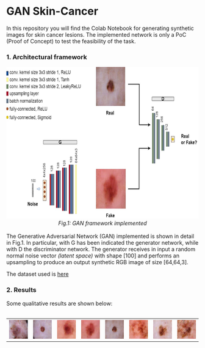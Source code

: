 # GAN Skin-Cancer


In this repository you will find the Colab Notebook for generating synthetic images for skin cancer lesions.
The implemented network is only a PoC (Proof of Concept) to test the feasibility of the task.

<div>
  <h3>1. Architectural framework</h3>

  <div align="center">
    <img src="https://github.com/GiuseppeCannata/GAN-skin-cancer/blob/master/imgs/GAN_architecture.jpg" height="397" weight="735">
    <br>
    <figcaption ><em>Fig.1: GAN framework implemented</em></figcaption>
  </div>
  <br>
  The Generative Adversarial Network (GAN) implemented is shown in detail in Fig.1. In particular, with G has been indicated the generator network, while with D the 
  discriminator network. The generator receives in input a random normal noise vector <i>(latent space)</i> with shape [100] and performs an upsampling to produce an output 
  synthetic RGB image of size [64,64,3]. 

  The dataset used is <a href="https://www.kaggle.com/kmader/skin-cancer-mnist-ham10000"> here </a>

  <h3>2. Results </h3>
  Some qualitative results are shown below:
  <br><br>
  
  <table>
    <tr>
      <th><img src="https://github.com/GiuseppeCannata/GAN-skin-cancer/blob/master/imgs/gen_1.png"></th>
      <th><img src="https://github.com/GiuseppeCannata/GAN-skin-cancer/blob/master/imgs/gen_2.png"></th>
      <th><img src="https://github.com/GiuseppeCannata/GAN-skin-cancer/blob/master/imgs/gen_3.png"></th>
      <th><img src="https://github.com/GiuseppeCannata/GAN-skin-cancer/blob/master/imgs/gen_4.png"></th>
      <th><img src="https://github.com/GiuseppeCannata/GAN-skin-cancer/blob/master/imgs/gen_5.png"></th>
      <th><img src="https://github.com/GiuseppeCannata/GAN-skin-cancer/blob/master/imgs/gen_6.png"></th>
      <th><img src="https://github.com/GiuseppeCannata/GAN-skin-cancer/blob/master/imgs/gen_7.png"></th>
      <th><img src="https://github.com/GiuseppeCannata/GAN-skin-cancer/blob/master/imgs/gen_8.png"></th>
    </tr>
  </table>
</div>
